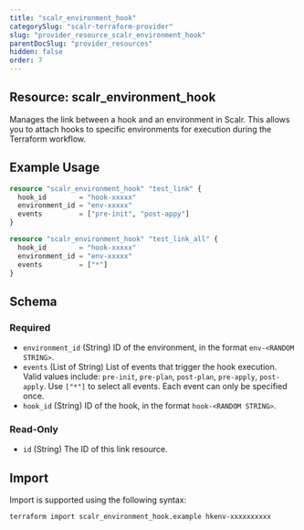 ```yaml
---
title: "scalr_environment_hook"
categorySlug: "scalr-terraform-provider"
slug: "provider_resource_scalr_environment_hook"
parentDocSlug: "provider_resources"
hidden: false
order: 7
---
```

## Resource: scalr_environment_hook

Manages the link between a hook and an environment in Scalr. This allows you to attach hooks to specific environments for execution during the Terraform workflow.

## Example Usage

```terraform
resource "scalr_environment_hook" "test_link" {
  hook_id        = "hook-xxxxx"
  environment_id = "env-xxxxx"
  events         = ["pre-init", "post-appy"]
}

resource "scalr_environment_hook" "test_link_all" {
  hook_id        = "hook-xxxxx"
  environment_id = "env-xxxxx"
  events         = ["*"]
}
```

<!-- schema generated by tfplugindocs -->
## Schema

### Required

- `environment_id` (String) ID of the environment, in the format `env-<RANDOM STRING>`.
- `events` (List of String) List of events that trigger the hook execution. Valid values include: `pre-init`, `pre-plan`, `post-plan`, `pre-apply`, `post-apply`. Use `["*"]` to select all events. Each event can only be specified once.
- `hook_id` (String) ID of the hook, in the format `hook-<RANDOM STRING>`.

### Read-Only

- `id` (String) The ID of this link resource.

## Import

Import is supported using the following syntax:

```shell
terraform import scalr_environment_hook.example hkenv-xxxxxxxxxx
```
